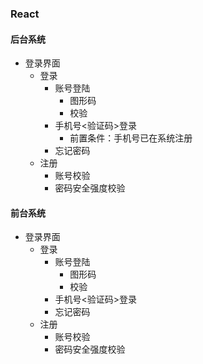 ### React
#### 后台系统
- 登录界面
	- 登录
		- 账号登陆
			- 图形码
			- 校验
		- 手机号<验证码>登录
			- 前置条件：手机号已在系统注册
		- 忘记密码
	- 注册
		- 账号校验
		- 密码安全强度校验

#### 前台系统
- 登录界面
	- 登录
		- 账号登陆
			- 图形码
			- 校验
		- 手机号<验证码>登录
		- 忘记密码
	- 注册
		- 账号校验
		- 密码安全强度校验
